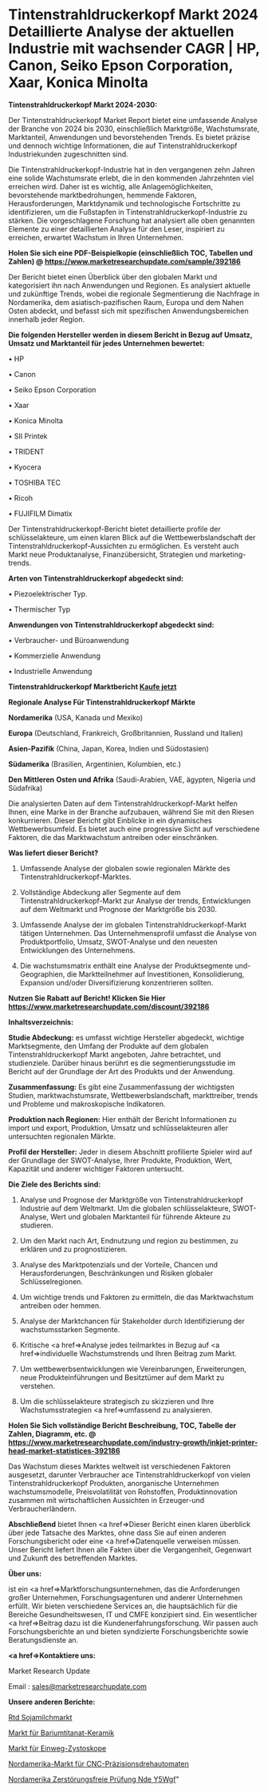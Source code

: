 # Tintenstrahldruckerkopf Markt 2024 Detaillierte Analyse der aktuellen Industrie mit wachsender CAGR | HP, Canon, Seiko Epson Corporation, Xaar, Konica Minolta

<strong>Tintenstrahldruckerkopf Markt 2024-2030:</strong>

Der Tintenstrahldruckerkopf Market Report bietet eine umfassende Analyse der Branche von 2024 bis 2030, einschließlich Marktgröße, Wachstumsrate, Marktanteil, Anwendungen und bevorstehenden Trends. Es bietet präzise und dennoch wichtige Informationen, die auf Tintenstrahldruckerkopf Industriekunden zugeschnitten sind.

Die Tintenstrahldruckerkopf-Industrie hat in den vergangenen zehn Jahren eine solide Wachstumsrate erlebt, die in den kommenden Jahrzehnten viel erreichen wird. Daher ist es wichtig, alle Anlagemöglichkeiten, bevorstehende marktbedrohungen, hemmende Faktoren, Herausforderungen, Marktdynamik und technologische Fortschritte zu identifizieren, um die Fußstapfen in Tintenstrahldruckerkopf-Industrie zu stärken. Die vorgeschlagene Forschung hat analysiert alle oben genannten Elemente zu einer detaillierten Analyse für den Leser, inspiriert zu erreichen, erwartet Wachstum in Ihren Unternehmen.

<strong>Holen Sie sich eine PDF-Beispielkopie (einschließlich TOC, Tabellen und Zahlen) @
</strong><strong><a href=https://www.marketresearchupdate.com/sample/392186><strong>https://www.marketresearchupdate.com/sample/392186</u></font></a></strong></strong>

Der Bericht bietet einen Überblick über den globalen Markt und kategorisiert ihn nach Anwendungen und Regionen. Es analysiert aktuelle und zukünftige Trends, wobei die regionale Segmentierung die Nachfrage in Nordamerika, dem asiatisch-pazifischen Raum, Europa und dem Nahen Osten abdeckt, und befasst sich mit spezifischen Anwendungsbereichen innerhalb jeder Region.

<strong>Die folgenden Hersteller werden in diesem Bericht in Bezug auf Umsatz, Umsatz und Marktanteil für jedes Unternehmen bewertet:</strong>

• HP

• Canon

• Seiko Epson Corporation

• Xaar

• Konica Minolta

• SII Printek

• TRIDENT

• Kyocera

• TOSHIBA TEC

• Ricoh

• FUJIFILM Dimatix

Der Tintenstrahldruckerkopf-Bericht bietet detaillierte profile der schlüsselakteure, um einen klaren Blick auf die Wettbewerbslandschaft der Tintenstrahldruckerkopf-Aussichten zu ermöglichen. Es versteht auch Markt neue Produktanalyse, Finanzübersicht, Strategien und marketing-trends.

<strong>Arten von Tintenstrahldruckerkopf abgedeckt sind:</strong>

• Piezoelektrischer Typ.

• Thermischer Typ

<strong>Anwendungen von Tintenstrahldruckerkopf abgedeckt sind:</strong>

• Verbraucher- und Büroanwendung

• Kommerzielle Anwendung

• Industrielle Anwendung

<strong>Tintenstrahldruckerkopf Marktbericht <a href=https://www.marketresearchupdate.com/buynow/392186>Kaufe jetzt</a></strong>

<strong>Regionale Analyse Für Tintenstrahldruckerkopf Märkte</strong>

<strong>Nordamerika</strong> (USA, Kanada und Mexiko)

<strong>Europa</strong> (Deutschland, Frankreich, Großbritannien, Russland und Italien)

<strong>Asien-Pazifik</strong> (China, Japan, Korea, Indien und Südostasien)

<strong>Südamerika</strong> (Brasilien, Argentinien, Kolumbien, etc.)

<strong>Den Mittleren</strong> <strong>Osten und Afrika</strong> (Saudi-Arabien, VAE, ägypten, Nigeria und Südafrika)

Die analysierten Daten auf dem Tintenstrahldruckerkopf-Markt helfen Ihnen, eine Marke in der Branche aufzubauen, während Sie mit den Riesen konkurrieren. Dieser Bericht gibt Einblicke in ein dynamisches Wettbewerbsumfeld. Es bietet auch eine progressive Sicht auf verschiedene Faktoren, die das Marktwachstum antreiben oder einschränken.

<strong>Was liefert dieser Bericht?</strong>

1. Umfassende Analyse der globalen sowie regionalen Märkte des Tintenstrahldruckerkopf-Marktes.

2. Vollständige Abdeckung aller Segmente auf dem Tintenstrahldruckerkopf-Markt zur Analyse der trends, Entwicklungen auf dem Weltmarkt und Prognose der Marktgröße bis 2030.

3. Umfassende Analyse der im globalen Tintenstrahldruckerkopf-Markt tätigen Unternehmen. Das Unternehmensprofil umfasst die Analyse von Produktportfolio, Umsatz, SWOT-Analyse und den neuesten Entwicklungen des Unternehmens.

4. Die wachstumsmatrix enthält eine Analyse der Produktsegmente und-Geographien, die Marktteilnehmer auf Investitionen, Konsolidierung, Expansion und/oder Diversifizierung konzentrieren sollten.

<strong>Nutzen Sie Rabatt auf Bericht! Klicken Sie Hier
</strong><strong><a href=https://www.marketresearchupdate.com/discount/392186>https://www.marketresearchupdate.com/discount/392186</b></u></font></strong></a>

<strong>Inhaltsverzeichnis:</strong>

<strong>Studie Abdeckung:</strong> es umfasst wichtige Hersteller abgedeckt, wichtige Marktsegmente, den Umfang der Produkte auf dem globalen Tintenstrahldruckerkopf Markt angeboten, Jahre betrachtet, und studienziele. Darüber hinaus berührt es die segmentierungsstudie im Bericht auf der Grundlage der Art des Produkts und der Anwendung.

<strong>Zusammenfassung:</strong> Es gibt eine Zusammenfassung der wichtigsten Studien, marktwachstumsrate, Wettbewerbslandschaft, markttreiber, trends und Probleme und makroskopische Indikatoren.

<strong>Produktion nach Regionen:</strong> Hier enthält der Bericht Informationen zu import und export, Produktion, Umsatz und schlüsselakteuren aller untersuchten regionalen Märkte.

<strong>Profil der Hersteller:</strong> Jeder in diesem Abschnitt profilierte Spieler wird auf der Grundlage der SWOT-Analyse, Ihrer Produkte, Produktion, Wert, Kapazität und anderer wichtiger Faktoren untersucht.

<strong>Die Ziele des Berichts sind:</strong>

1) Analyse und Prognose der Marktgröße von Tintenstrahldruckerkopf Industrie auf dem Weltmarkt.
Um die globalen schlüsselakteure, SWOT-Analyse, Wert und globalen Marktanteil für führende Akteure zu studieren.

2) Um den Markt nach Art, Endnutzung und region zu bestimmen, zu erklären und zu prognostizieren.

3) Analyse des Marktpotenzials und der Vorteile, Chancen und Herausforderungen, Beschränkungen und Risiken globaler Schlüsselregionen.

4) Um wichtige trends und Faktoren zu ermitteln, die das Marktwachstum antreiben oder hemmen.

5) Analyse der Marktchancen für Stakeholder durch Identifizierung der wachstumsstarken Segmente.

6) Kritische <a href=>Analyse</a> jedes teilmarktes in Bezug auf <a href=>individuelle</a> Wachstumstrends und Ihren Beitrag zum Markt.

7) Um wettbewerbsentwicklungen wie Vereinbarungen, Erweiterungen, neue Produkteinführungen und Besitztümer auf dem Markt zu verstehen.

8) Um die schlüsselakteure strategisch zu skizzieren und Ihre Wachstumsstrategien <a href=>umfassend</a> zu analysieren.

<strong>Holen Sie Sich vollständige Bericht Beschreibung, TOC, Tabelle der Zahlen, Diagramm, etc. @ </strong><strong><a href=https://www.marketresearchupdate.com/industry-growth/inkjet-printer-head-market-statistices-392186>https://www.marketresearchupdate.com/industry-growth/inkjet-printer-head-market-statistices-392186</a></font></strong>

Das Wachstum dieses Marktes weltweit ist verschiedenen Faktoren ausgesetzt, darunter Verbraucher ace Tintenstrahldruckerkopf von vielen Tintenstrahldruckerkopf Produkten, anorganische Unternehmen wachstumsmodelle, Preisvolatilität von Rohstoffen, Produktinnovation zusammen mit wirtschaftlichen Aussichten in Erzeuger-und Verbraucherländern.

<strong>Abschließend</strong> bietet Ihnen <a href=>Dieser</a> Bericht einen klaren überblick über jede Tatsache des Marktes, ohne dass Sie auf einen anderen Forschungsbericht oder eine <a href=>Datenquelle</a> verweisen müssen. Unser Bericht liefert Ihnen alle Fakten über die Vergangenheit, Gegenwart und Zukunft des betreffenden Marktes.

<strong>Über uns:</strong>

 ist ein <a href=>Marktfors</a>chungsunternehmen, das die Anforderungen großer Unternehmen, Forschungsagenturen und anderer Unternehmen erfüllt. Wir bieten verschiedene Services an, die hauptsächlich für die Bereiche Gesundheitswesen, IT und CMFE konzipiert sind. Ein wesentlicher <a href=>Beitrag</a> dazu ist die Kundenerfahrungsforschung. Wir passen auch Forschungsberichte an und bieten syndizierte Forschungsberichte sowie Beratungsdienste an.

<strong><a href=>Kontaktiere uns:</a></strong>

Market Research Update

Email : sales@marketresearchupdate.com

<strong>Unsere anderen Berichte:</strong>

<a href=https://www.linkedin.com/pulse/rtd-soy-milk-market-size-growth-set-surge-significantly>Rtd Sojamilchmarkt</a>

<a href=https://www.linkedin.com/pulse/barium-titanate-ceramics-market-size-industry>Markt für Bariumtitanat-Keramik</a>

<a href=https://www.linkedin.com/pulse/single-use-cystoscope-market-size-emerging>Markt für Einweg-Zystoskope</a>

<a href=https://www.linkedin.com/pulse/north-america-cnc-precision-automatic-lathes-market-2023>Nordamerika-Markt für CNC-Präzisionsdrehautomaten</a>

<a href=https://www.linkedin.com/pulse/north-america-nondestructive-examination-nde-y5wgf/>Nordamerika Zerstörungsfreie Prüfung Nde Y5Wgf</a>"
